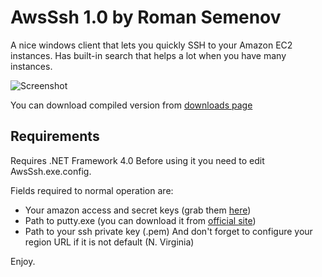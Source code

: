 AwsSsh 1.0 by Roman Semenov
===========================

A nice windows client that lets you quickly SSH to your Amazon EC2 instances. Has built-in search that helps a lot when you have many instances.

![Screenshot](https://raw.github.com/poma/AwsSsh/master/Screenshots/Screenshot1.png)

You can download compiled version from [downloads page](https://github.com/poma/AwsSsh/downloads)


Requirements
------------
Requires .NET Framework 4.0
Before using it you need to edit AwsSsh.exe.config.

Fields required to normal operation are:

* Your amazon access and secret keys (grab them [here](https://portal.aws.amazon.com/gp/aws/securityCredentials))
* Path to putty.exe (you can download it from [official site](http://www.chiark.greenend.org.uk/~sgtatham/putty/download.html))
* Path to your ssh private key (.pem)
And don't forget to configure your region URL if it is not default (N. Virginia)



Enjoy.